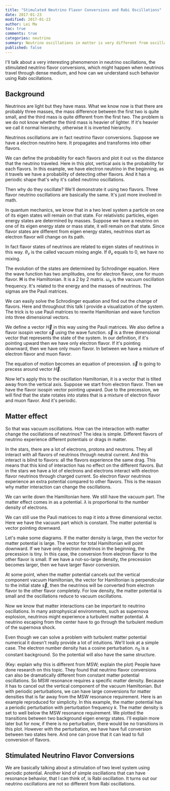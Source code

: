 ```yaml
---
title: "Stimulated Neutrino Flavor Conversions and Rabi Oscillations"
date: 2017-01-23
modified: 2017-01-23
author: Lei Ma
toc: true
comments: true
categories: neutrino
summary: Neutrino oscillations in matter is very different from oscillations in vacuum.
published: false
---
```


I'll talk about a very interesting phenomenon in neutrino oscillations, the stimulated neutrino flavor conversions, which might happen when neutrinos travel through dense medium, and how can we understand such behavior using Rabi oscillations.



## Background

Neutrinos are light but they have mass. What we know now is that there are probably three masses, the mass difference between the first two is quite small, and the third mass is quite different from the first two. The problem is we do not know whether the third mass is heavier of lighter. If it's heavier we call it normal hierarchy, otherwise it is inverted hierarchy.

Neutrinos oscillations are in fact neutrino flavor conversions. Suppose we have a electron neutrino here. It propagates and transforms into other flavors.

We can define the probability for each flavors and plot it out vs the distance that the neutrino traveled. Here in this plot, vertical axis is the probability for each flavors. In this example, we have electron neutrino in the beginning, as it travels we have a probability of detecting other flavors. And it has a periodic shape that's why it's called neutrino oscillations.

Then why do they oscillate? We'll demonstrate it using two flavors. Three flavor neutrino oscillations are basically the same. It's just more involved in math.

In quantum mechanics, we know that in a two level system a particle on one of its eigen states will remain on that state. For relativistic particles, eigen energy states are determined by masses. Suppose we have a neutrino on one of its eigen energy state or mass state, it will remain on that state. Since flavor states are different from eigen energy states, neutrinos start as electron flavor will change on its path.

In fact flavor states of neutrinos are related to eigen states of neutrinos in this way. $\theta_v$ is the called vacuum mixing angle. If $\theta_v$ equals to 0, we have no mixing.

The evolution of the states are determined by Schrodinger equation. Here the wave function has two amplitudes, one for electron flavor, one for muon flavor. $\mathbf H$ is the Hamiltonian. It is a 2 by 2 matrix. $\omega_v$ is the vacuum oscillation frequency. It's related to the energy and the masses of neutrinos. The sigmas are the Pauli matrices.

We can easily solve the Schrodinger equation and find out the change of flavors. Here and throughout this talk I provide a visualization of the system. The trick is to use Pauli matrices to rewrite Hamiltonian and wave function into three dimensional vectors.

We define a vector $\vec H$ in this way using the Pauli matrices. We also define a flavor isospin vector $\vec s$ using the wave function. $\vec s$ is a three dimensional vector that represents the state of the system. In our definition, if it's pointing upward then we have only electron flavor. If it's pointing downward, then we have only muon flavor. In between we have a mixture of electron flavor and muon flavor.

The equation of motion becomes an equation of precession. $\vec s$ is going to precess around vector $\vec H$.

Now let's apply this to the oscillation Hamiltonian, it is a vector that is tilted away from the vertical axis. Suppose we start from electron flavor. Then we have the flavor isospin vector pointing upward. Due to the precession, we will find that the state rotates into states that is a mixture of electron flavor and muon flavor. And it's periodic.


## Matter effect

So that was vacuum oscillations. How can the interaction with matter change the oscillations of neutrinos? The idea is simple. Different flavors of neutrino experience different potentials or drags in matter.

In the stars, there are a lot of electrons, protons and neutrons. They all interact with all flavors of neutrinos through neutral current. And this interact is blind to flavors: all the flavors experience the same drag. This means that this kind of interaction has no effect on the different flavors. But in the stars we have a lot of electrons and electrons interact with electron flavor neutrinos through charged current. So electron flavor neutrinos experience an extra potential compared to other flavors. This is the reason why matter interaction can change the oscillations.

We can write down the Hamiltonian here. We still have the vacuum part. The matter effect comes in as a potential. $\lambda$ is proportional to the number density of electrons.

We can still use the Pauli matrices to map it into a three dimensional vector. Here we have the vacuum part which is constant. The matter potential is vector pointing downward.

Let's make some diagrams. If the matter density is large, then the vector for matter potential is large. The vector for total Hamiltonian will point downward. If we have only electron neutrinos in the beginning, the precession is tiny. In this case, the conversion from electron flavor to the other flavor is small. If we have a not-so-large density, the precession becomes larger, then we have larger flavor conversion.

At some point, when the matter potential cancels out the vertical component vacuum Hamiltonian, the vector for Hamiltonian is perpendicular to the initial state $\vec s$, then the neutrinos will be converted from electron flavor to the other flavor completely. For low density, the matter potential is small and the oscillations reduce to vacuum oscillations.

Now we know that matter interactions can be important to neutrino oscillations. In many astrophysical environments, such as supernova explosion, neutrinos might experience a turbulent matter potential. A neutrino escaping from the center have to go through the turbulent medium of the supernova shock.

Even though we can solve a problem with turbulent matter potential numerical it doesn't really provide a lot of intuitions. We'll look at a simple case. The electron number density has a cosine perturbation. $n_0$ is a constant background. So the potential will also have the same structure.

(Key: explain why this is different from MSW; explain the plot)
People have done research on this topic. They found that neutrino flavor conversions can also be dramatically different from constant matter potential oscillations.
So MSW resonance requires a specific matter density. Because it has to cancel out the vertical component of the vacuum Hamiltonian. But with periodic perturbations, we can have large conversions for matter densities that is far away from the MSW resonance requirement.
Here is an example reproduced for simplicity. In this example, the matter potential has a periodic perturbation with perturbation frequency $k$. The matter density is set to well below the MSW resonance requirement. We plotted the transitions between two background eigen energy states. I'll explain more later but for now, if there is no perturbation, there would be no transitions in this plot. However with the perturbation, we have have full conversion between two states here. And one can prove that it can lead to full conversion of flavors.


## Stimulated Neutrino Flavor Conversions


We are basically talking about a stimulation of two level system using periodic potential. Another kind of simple oscillations that can have resonance behavior, that I can think of, is Rabi oscillation. It turns out our neutrino oscillations are not so different from Rabi oscillations.
